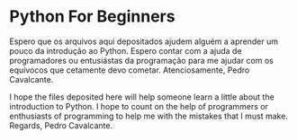 # Python For Beginners
 
 Espero que os arquivos aqui depositados ajudem alguém a aprender um pouco da introdução ao Python.
 Espero contar com a ajuda de programadores ou entusiástas da programação para me ajudar com os equívocos que cetamente devo cometar.
 Atenciosamente,
 Pedro Cavalcante.

I hope the files deposited here will help someone learn a little about the introduction to Python.
 I hope to count on the help of programmers or enthusiasts of programming to help me with the mistakes that I must make.
 Regards,
 Pedro Cavalcante.